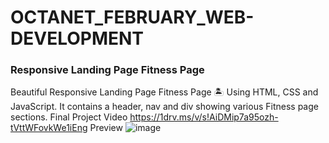 # OCTANET_FEBRUARY_WEB-DEVELOPMENT
### Responsive Landing Page Fitness Page
Beautiful Responsive Landing Page Fitness Page 🏝️ Using HTML, CSS and JavaScript. It contains a header, nav and div showing various Fitness page sections.
Final Project Video
https://1drv.ms/v/s!AiDMip7a95ozh-tVttWFovkWe1iEng
Preview
![image](https://github.com/nandinigoyal0905/OCTANET_FEBRUARY_WEB-DEVLOPEMENT/assets/105805073/6b0bc2fe-8ec4-442f-8a79-8fe72bd1743f)

